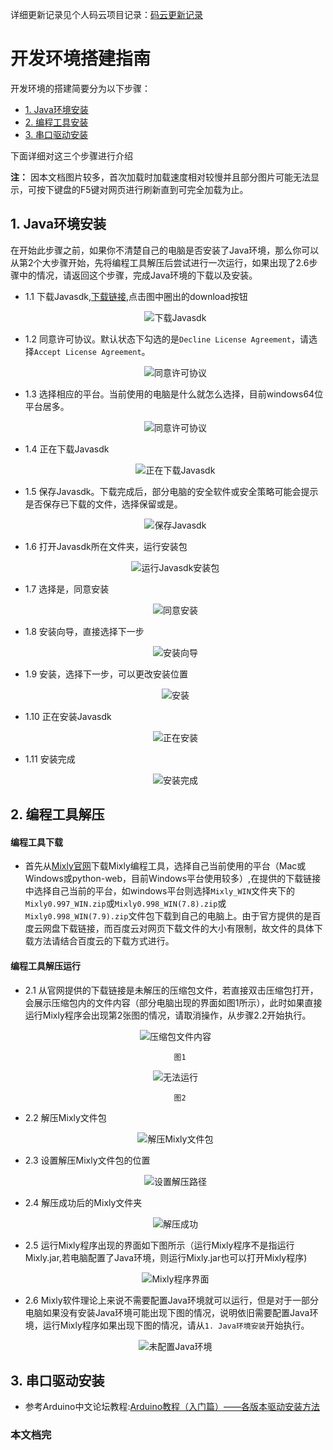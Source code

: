 详细更新记录见个人码云项目记录：[码云更新记录](https://gitee.com/Mcmy/Test/blob/master/%E5%BC%80%E5%8F%91%E7%8E%AF%E5%A2%83%E6%90%AD%E5%BB%BA%E6%8C%87%E5%8D%97.md)

# 开发环境搭建指南
开发环境的搭建简要分为以下步骤：

* [1. Java环境安装](#1)
* [2. 编程工具安装](#2)
* [3. 串口驱动安装](#3)

下面详细对这三个步骤进行介绍

**注：** 因本文档图片较多，首次加载时加载速度相对较慢并且部分图片可能无法显示，可按下键盘的F5键对网页进行刷新直到可完全加载为止。

<h2 id="1">1. Java环境安装</h2>
在开始此步骤之前，如果你不清楚自己的电脑是否安装了Java环境，那么你可以从第2个大步骤开始，先将编程工具解压后尝试进行一次运行，如果出现了2.6步骤中的情况，请返回这个步骤，完成Java环境的下载以及安装。

- 1.1 下载Javasdk,[下载链接](https://www.oracle.com/technetwork/java/javase/downloads/index.html),点击图中圈出的download按钮

	<div align="center" title = "下载Javasdk">
		<img src="https://github.com/hustmzp/external_link_images/raw/master/smartcar_developed_by_graphical_programming/javasdk1101_download.png"  alt="下载Javasdk" align=center  />
	</div>

- 1.2 同意许可协议。默认状态下勾选的是`Decline License Agreement`，请选择`Accept License Agreement`。

	<div align="center" title = "同意许可协议">
		<img src="https://github.com/hustmzp/external_link_images/raw/master/smartcar_developed_by_graphical_programming/javasdk_acceptlinceagreement.png"  alt="同意许可协议" align=center  />
	</div>

- 1.3 选择相应的平台。当前使用的电脑是什么就怎么选择，目前windows64位平台居多。

	<div align="center" title = "同意许可协议">
		<img src="https://github.com/hustmzp/external_link_images/raw/master/smartcar_developed_by_graphical_programming/javasdk_paltform%20choose.png"  alt="同意许可协议" align=center  />
	</div>

- 1.4 正在下载Javasdk

	<div align="center" title = "正在下载Javasdk">
		<img src="https://github.com/hustmzp/external_link_images/raw/master/smartcar_developed_by_graphical_programming/javasdk_downloading.png"  alt="正在下载Javasdk" align=center  />
	</div>

- 1.5 保存Javasdk。下载完成后，部分电脑的安全软件或安全策略可能会提示是否保存已下载的文件，选择保留或是。

	<div align="center" title = "保存Javasdk">
		<img src="https://github.com/hustmzp/external_link_images/raw/master/smartcar_developed_by_graphical_programming/save_javasdk.png"  alt="保存Javasdk" align=center  />
	</div>

- 1.6 打开Javasdk所在文件夹，运行安装包

	<div align="center" title = "运行Javasdk安装包">
		<img src="https://github.com/hustmzp/external_link_images/raw/master/smartcar_developed_by_graphical_programming/java_sdk.png"  alt="运行Javasdk安装包" align=center  />
	</div>

- 1.7 选择是，同意安装

	<div align="center" title = "同意安装">
		<img src="https://github.com/hustmzp/external_link_images/raw/master/smartcar_developed_by_graphical_programming/javasdk_install.png"  alt="同意安装" align=center  />
	</div>

- 1.8 安装向导，直接选择下一步

	<div align="center" title = "安装向导">
		<img src="https://github.com/hustmzp/external_link_images/raw/master/smartcar_developed_by_graphical_programming/javasdk_install2.png"  alt="安装向导" align=center  />
	</div>

- 1.9 安装，选择下一步，可以更改安装位置

	<div align="center" title = "安装">
		<img src="https://github.com/hustmzp/external_link_images/raw/master/smartcar_developed_by_graphical_programming/javasdk_install3.png"  alt="安装" align=center  />
	</div>

- 1.10 正在安装Javasdk

	<div align="center" title = "正在安装">
		<img src="https://github.com/hustmzp/external_link_images/raw/master/smartcar_developed_by_graphical_programming/javasdk_installing.png"  alt="正在安装" align=center  />
	</div>

- 1.11 安装完成

	<div align="center" title = "安装完成">
		<img src="https://github.com/hustmzp/external_link_images/raw/master/smartcar_developed_by_graphical_programming/javasdk_installed.png"  alt="安装完成" align=center  />
	</div>

<h2 id="2">2. 编程工具解压</h2>

#### 编程工具下载

- 首先从[Mixly官网](http://mixly.org/explore/software/mixly-arduino)下载Mixly编程工具，选择自己当前使用的平台（Mac或Windows或python-web，目前Windows平台使用较多）,在提供的下载链接中选择自己当前的平台，如windows平台则选择`Mixly_WIN`文件夹下的`Mixly0.997_WIN.zip`或`Mixly0.998_WIN(7.8).zip`或`Mixly0.998_WIN(7.9).zip`文件包下载到自己的电脑上。由于官方提供的是百度云网盘下载链接，而百度云对网页下载文件的大小有限制，故文件的具体下载方法请结合百度云的下载方式进行。

#### 编程工具解压运行

- 2.1 从官网提供的下载链接是未解压的压缩包文件，若直接双击压缩包打开，会展示压缩包内的文件内容（部分电脑出现的界面如图1所示），此时如果直接运行Mixly程序会出现第2张图的情况，请取消操作，从步骤2.2开始执行。
	<div align="center" title = "压缩包文件内容">
		<img src="https://github.com/hustmzp/external_link_images/raw/master/smartcar_developed_by_graphical_programming/Mixly_Undecompressed.jpg"  alt="压缩包文件内容" align=center  />

		图1
	</div>
	<div align="center" title = "无法运行">
		<img src="https://github.com/hustmzp/external_link_images/raw/master/smartcar_developed_by_graphical_programming/Mixly_javanotconfig.jpg"  alt="无法运行" align=center  />

		图2
	</div>

- 2.2 解压Mixly文件包

	<div align="center" title = "解压Mixly文件包">
		<img src="https://github.com/hustmzp/external_link_images/raw/master/smartcar_developed_by_graphical_programming/Mixly_Decompression.png"  alt="解压Mixly文件包" align=center  />
	</div>

- 2.3 设置解压Mixly文件包的位置

	<div align="center" title = "设置解压路径">
		<img src="https://github.com/hustmzp/external_link_images/raw/master/smartcar_developed_by_graphical_programming/Mixly_Decompression_path.jpg"  alt="设置解压路径" align=center  />
	</div>

- 2.4 解压成功后的Mixly文件夹

	<div align="center" title = "解压成功">
		<img src="https://github.com/hustmzp/external_link_images/raw/master/smartcar_developed_by_graphical_programming/Mixly_Decompressed.jpg"  alt="解压成功" align=center  />
	</div>

- 2.5 运行Mixly程序出现的界面如下图所示（运行Mixly程序不是指运行Mixly.jar,若电脑配置了Java环境，则运行Mixly.jar也可以打开Mixly程序)

	<div align="center" title = "Mixly程序界面">
		<img src="https://github.com/hustmzp/external_link_images/raw/master/smartcar_developed_by_graphical_programming/Mixly_Home_GUI.jpg"  alt="Mixly程序界面" align=center  />
	</div>

- 2.6 Mixly软件理论上来说不需要配置Java环境就可以运行，但是对于一部分电脑如果没有安装Java环境可能出现下图的情况，说明依旧需要配置Java环境，运行Mixly程序如果出现下图的情况，请从`1. Java环境安装`开始执行。

	<div align="center" title = "未配置Java环境">
		<img src="https://github.com/hustmzp/external_link_images/raw/master/smartcar_developed_by_graphical_programming/Mixly_javanotconfig2.jpg"  alt="未配置Java环境" align=center  />
	</div>

<h2 id="2">3. 串口驱动安装</h2>

- 参考Arduino中文论坛教程:[Arduino教程（入门篇）——各版本驱动安装方法](https://www.arduino.cn/forum.php?mod=viewthread&tid=1008&highlight=%E9%A9%B1%E5%8A%A8%E5%AE%89%E8%A3%85)


### 本文档完